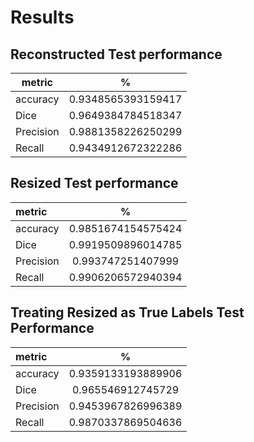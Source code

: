 # Results

## Reconstructed Test performance

| metric | % |
| ------ | :-: |
| accuracy | 0.9348565393159417 |
| Dice | 0.9649384784518347 |
| Precision | 0.9881358226250299 |
| Recall | 0.9434912672322286 |  

## Resized Test performance

| metric | % |
| :------ | :-:|
| accuracy | 0.9851674154575424 |
| Dice | 0.9919509896014785 |
| Precision | 0.993747251407999 |
| Recall | 0.9906206572940394 |

## Treating Resized as True Labels Test Performance

| metric | % |
| :------ | :-:|
| accuracy | 0.9359133193889906 |
| Dice | 0.965546912745729 |
| Precision | 0.9453967826996389 |
| Recall | 0.9870337869504636 |
